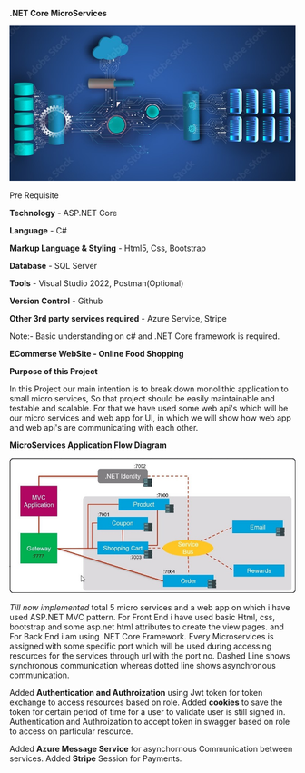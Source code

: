 **.NET Core MicroServices**

![Image Alt Text](./images/MicroService-updated.jpeg)


Pre Requisite

**Technology** - 
ASP.NET Core

**Language** - 
C#

**Markup Language & Styling** - 
Html5, Css, Bootstrap

**Database** - 
SQL Server

**Tools** - 
Visual Studio 2022, Postman(Optional)

**Version Control** - 
Github

**Other 3rd party services required** - 
Azure Service, Stripe


Note:- Basic understanding on c# and .NET Core framework is required.

**ECommerse WebSite - Online Food Shopping**

**Purpose of this Project**

In this Project our main intention is to break down monolithic application to small micro services, So that project should be easily maintainable and testable and scalable. For that we have used some web api's which will be our
micro services and web app for UI, in which we will show how web app and web api's are communicating with each other.


**MicroServices Application Flow Diagram**

![Image Alt Text](./images/Architecture.jpg)


_Till now implemented_ total 5 micro services and a web app on which i have used ASP.NET MVC pattern.
For Front End i have used basic Html, css, bootstrap and some asp.net html attributes to create the view pages.
and For Back End i am using .NET Core Framework.
Every Microservices is assigned with some specific port which will be used during accessing resources for the services through url with the port no.
Dashed Line shows synchronous communication whereas dotted line shows asynchronous communication.

Added **Authentication and Authroization** using Jwt token for token exchange to access resources based on role.
Added **cookies** to save the token for certain period of time for a user to validate user is still signed in.
Authentication and Authroization to accept token in swagger based on role to access on particular resource.

Added **Azure Message Service** for asynchornous Communication between services.
Added **Stripe** Session for Payments.







